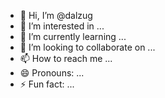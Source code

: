 - 👋 Hi, I’m @dalzug
- 👀 I’m interested in ...
- 🌱 I’m currently learning ...
- 💞️ I’m looking to collaborate on ...
- 📫 How to reach me ...
- 😄 Pronouns: ...
- ⚡ Fun fact: ...

<!---
dalzug/dalzug is a ✨ special ✨ repository because its `README.md` (this file) appears on your GitHub profile.
You can click the Preview link to take a look at your changes.
--->
